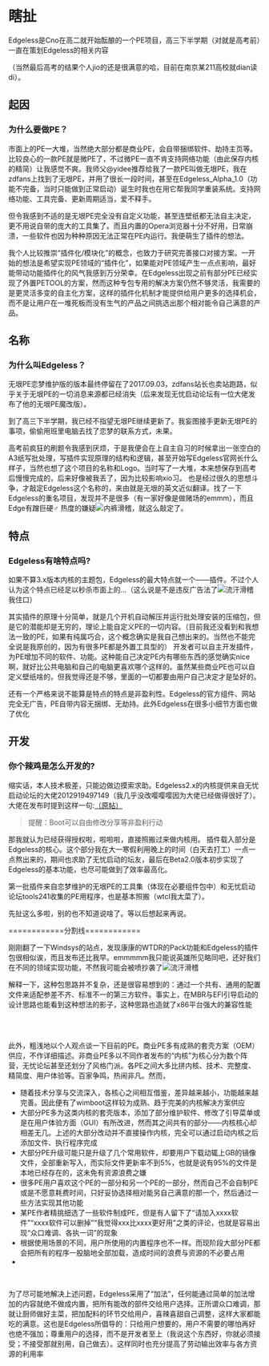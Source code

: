 # 瞎扯
Edgeless是Cno在高二就开始酝酿的一个PE项目，高三下半学期（对就是高考前）一直在策划Edgeless的相关内容

（当然最后高考的结果个人jio的还是很满意的哈，目前在南京某211高校就dian读di）。
## 起因
### 为什么要做PE？

市面上的PE一大堆，当然绝大部分都是商业PE，会自带捆绑软件、劫持主页等。比较良心的一款PE就是微PE了，不过微PE一直不肯支持网络功能（由此保存内核的精简）让我感觉不爽。我师父@yidee推荐给我了一款PE叫做无垠PE，我在zdfans上找到了无垠PE，并用了很长一段时间，甚至在Edgeless_Alpha_1.0（功能不完备，当时只能做到正常启动）诞生时我也在用它帮我同学重装系统。支持网络功能、工具完备、更新周期适当，爱不释手。

但令我感到不适的是无垠PE完全没有自定义功能，甚至连壁纸都无法自主决定，更不用说自带的庞大的工具集了。而且内置的Opera浏览器十分不好用，日常崩溃，一些软件也因为种种原因无法正常在PE内运行。我便萌生了插件的想法。
<br/>

我个人比较推崇“插件化/模块化”的概念，也致力于研究完善接口对接方案。一开始的想法是希望实现PE领域的“插件化”，如果能对PE领域产生一点点影响，最好能带动功能插件化的风气我感到万分荣幸。在Edgeless出现之前有部分PE已经实现了外置PETOOL的方案，然而这种专包专用的解决方案仍然不够灵活，我需要的是更灵活多变的自主化方案，这样的插件化机制才能提供给用户更多的选择机会，而不是让用户在一堆死板而没有生气的产品之间挑选出那个相对能令自己满意的产品。
## 名称
### 为什么叫Edgeless？
无垠PE恋梦维护版的版本最终停留在了2017.09.03，zdfans站长也卖站跑路，似乎关于无垠PE的一切消息来源都已经消失（后来发现无忧启动论坛有一位大佬发布了他的无垠PE魔改版）。

到了高三下半学期，我已经不指望无垠PE继续更新了。我妄图接手更新无垠PE的事项，偷偷用班里电脑去找了恋梦的联系方式，未果。

高考前疯狂的刷题令我感到厌烦，于是我便会在上自主自习的时候拿出一张空白的A3纸写批处理，写插件实现原理的结构和逻辑，甚至开始写Edgeless官网长什么样子，当然也想了这个项目的名称和Logo。当时写了一大堆，本来想保存到高考后慢慢完成的，后来好像被我丢了，因为比较影响xio习。
也是经过很久的思想斗争，才敲定Edgeless这个名称的，来由就是无垠的英文近似翻译。找了一下Edgeless的重名项目，发现并不是很多（有一家好像是做赌场的emmm），而且Edge有蹭巨硬♂ 热度的嫌疑![内裤滑稽](https://pineapple.edgeless.top/picbed/wiki/images/pc.gif)，就这么敲定了。
## 特点
### Edgeless有啥特点吗?
如果不算3.x版本内核的主题包，Edgeless的最大特点就一个——插件。不过个人认为这个特点已经足以秒杀市面上的...（这么说是不是违反广告法了![流汗滑稽](https://pineapple.edgeless.top/picbed/wiki/images/tieba_emotion_88.gif)我住口）

其实插件的原理十分简单，就是几个开机自动解压并运行批处理安装的压缩包，但是它的潜能却是无穷的，理论上能自定义PE的一切内容。（目前我还没看到和我想法一致的PE，如果有纯属巧合，这个概念确实是我自己想出来的。当然也不能完全说是我原创的，因为有很多PE都是外置工具型的）
开发者可以自主开发插件，为PE增加不同的软件、功能。这种能自己决定PE内有哪些东西的感觉确实nice啊，就好比公共电脑和自己的电脑更喜欢哪个这样的。虽然某些商业PE也可以自定义壁纸啥的，但我觉得还是不够，里面的一切都要由用户自己决定才是坠好的。

还有一个严格来说不能算是特点的特点是非盈利性。Edgeless的官方组件、网站完全无广告，PE自带内容无捆绑、无劫持。此外Edgeless在很多小细节方面也做了优化
## 开发
### 你个辣鸡是怎么开发的?
缩实话，本人技术极差，只能边做边摸索求助。Edgeless2.x的内核提供来自无忧启动论坛的大佬2012919497149（我几乎没改嘤嘤嘤因为大佬已经做得很好了）。大佬在发布时提到这样一句:[（原帖）](http://bbs.wuyou.net/forum.php?mod=viewthread&tid=376688)

>提醒：Boot可以自由修改分享等非盈利行动

那我就认为已经获得授权啦，啦啦啦，直接照搬过来做内核用。
插件载入部分是Edgeless的核心。这个部分我在大一寒假利用晚上的时间（白天去打工）一点一点熬出来的，期间也求助了无忧启动的坛友，最后在Beta2.0版本初步实现了Edgeless的基本功能，也尽可能做到了效率最高化。

第一批插件来自恋梦维护的无垠PE的工具集（体现在必要组件包中）和无忧启动论坛tools241收集的PE用程序，也是基本照搬（wtcl我太菜了）。

先扯这么多啦，别的也不知道说啥了。等以后想起来再说。

============分割线============

刚刚翻了一下Windsys的站点，发现康康的WTDR的Pack功能和Edgeless的插件包很相似诶，而且发布还比我早。emmmmm我只能说英雄所见略同吧，还好我们在不同的领域实现功能，不然我可能会被喷抄袭了![流汗滑稽](https://pineapple.edgeless.top/picbed/wiki/images/tieba_emotion_88.gif)

解释一下，这种包思路并不复杂，还是很容易想到的：通过一个共有、通用的配置文件来适配参差不齐、标准不一的第三方软件。事实上，在MBR与EFI引导启动的设计思路也能看到这种想法的影子，这种思路也造就了x86平台强大的兼容性能

<br/>

<br/>

此外，粗浅地以个人观点谈一下目前的PE。商业PE多有成熟的套壳方案（OEM）供应，不作详细描述。非商业PE多以不同作者发布的“内核”为核心分为数个阵营，无忧论坛甚至还划分了风格门派。各PE之间大多比拼内核、技术、完整度、精简度、用户体验等。百家争鸣，热闹非凡。然而，

* 随着技术分享与交流深入，各核心之间相互借鉴，差异越来越小，功能越来越完善。因此便有了wimboot这样较为成熟、趋于完美的内核解决方案供应
* 大部分PE多为这类内核的套壳版本，添加了部分维护软件、修改了引导菜单或是在用户体验方面（GUI）有所改进，然而其之间共有的部分——内核核心却相差无几。上述的大部分改动并不直接操作内核，完全可以通过启动内核之后添加文件、执行程序完成
* 大部分PE升级可能只是升级了几个常用软件，却要用户下载动辄上GB的镜像文件，全部重新写入，而实际文件更新率不到5%，也就是说有95%的文件是本地已经存在的，这未免有资源浪费之嫌
* 很多PE用户喜欢这个PE的一部分和另一个PE的一部分，然而自己不会自制PE或是不愿意耗费时间，只好妥协选择相对能另自己满意的那一个，然后通过一些方法实现其他功能
* 某PE作者精挑细选了一些软件制成PE，但是有人留下了“请加入xxxx软件”“xxxx软件可以删掉”“我觉得xxx比xxxx更好用”之类的评论，也就是容易出现“众口难调、各执一词”的现象
* 根据使用场景的不同，用户所使用的内置程序也不一样。而现阶段大部分PE都会把所有的程序一股脑地全部加载，造成时间的浪费与资源的不必要占用
* 
<br/>

为了尽可能地解决上述问题，Edgeless采用了“加法”，任何能通过简单的加法增加的内容就绝不做成内置，把所有能改的部件交给用户选择。正所谓众口难调，那就让厨师做好主菜，把加配料的环节交给用户，喜辣喜甜自己调整，这样大家都能吃的满意。这也是Edgeless所倡导的：只给用户想要的，用户不需要的哪怕再好也绝不强加；尊重用户的选择，而不是开发者至上（我说这个东西好，你就必须接受；不接受那就别用，自己做去）。这样同时也充分提高了劳动输出效率与各方资源的利用率
